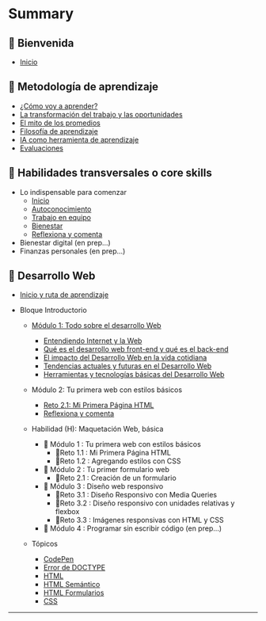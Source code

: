 # Summary

## 💜 Bienvenida
* [Inicio](README.md)

## 📑 Metodología de aprendizaje
* [¿Cómo voy a aprender?](curriculum_model/lea_model_01_overview.md)
* [La transformación del trabajo y las oportunidades](curriculum_model/lea_model_02_work.md)
* [El mito de los promedios](curriculum_model/lea_model_03_average.md)
* [Filosofía de aprendizaje](curriculum_model/lea_model_04_philosophy.md)
* [IA como herramienta de aprendizaje](curriculum_model/lea_model_05_ai.md)
* [Evaluaciones](curriculum_model/lea_model_06_assessment.md)

## 🌈 Habilidades transversales o core skills
* Lo indispensable para comenzar
  * [Inicio](curriculum_lif/lea_lif_overview.md)
  * [Autoconocimiento](curriculum_lif/self_awareness/learning_lif_selfawareness.md)
  * [Trabajo en equipo](curriculum_lif/teamwork/learning_lif_teamwork.md)    
  * [Bienestar](curriculum_lif/wellbeign/learning_lif_digital_wb_intro.md)
  * [Reflexiona y comenta](curriculum_lif/learning_lif_digital_wb_intro.md)
* Bienestar digital (en prep...)
* Finanzas personales (en prep...)

## 🔵 Desarrollo Web

* [Inicio y ruta de aprendizaje](/curriculum_dev/lea_dev_overview.md)

* Bloque Introductorio
  * [Módulo 1: Todo sobre el desarrollo Web](/activities/00_01_00_all_about.md)
    * [Entendiendo Internet y la Web](/activities/00_01_01_internet_web.md)
    * [Qué es el desarrollo web front-end y qué es el back-end](/activities/00_01_02_web_dev.md)
    * [El impacto del Desarrollo Web en la vida cotidiana](/activities/00_01_03_dev_life.md)
    * [Tendencias actuales y futuras en el Desarrollo Web](/activities/00_01_04_dev_trends.md)
    * [Herramientas y tecnologías básicas del Desarrollo Web](/activities/00_01_05_dev_tools.md)
  
  * Módulo 2: Tu primera web con estilos básicos
    * [Reto 2.1: Mi Primera Página HTML](/activities/00_02_01_myfirst.md)
    * [Reflexiona y comenta](/activities/00_02_02_close.md)
  
  * Habilidad (H): Maquetación Web, básica
    * 🔷 Módulo 1 : Tu primera web con estilos básicos
		* 🔹Reto 1.1 : Mi Primera Página HTML
        * 🔹Reto 1.2 : Agregando estilos con CSS
    * 🔷 Módulo 2 : Tu primer formulario web
    	* 🔹Reto 2.1 : Creación de un formulario
    * 🔷 Módulo 3 : Diseño web responsivo
    	* 🔹Reto 3.1 : Diseño Responsivo con Media Queries
        * 🔹Reto 3.2 : Diseño responsivo con unidades relativas y flexbox
        * 🔹Reto 3.3 : Imágenes responsivas con HTML y CSS
    * 🔷 Módulo 4 : Programar sin escribir código (en prep...)

  
  * Tópicos
    * [CodePen](curriculum_dev/editors_codepen.md)
    * [Error de DOCTYPE](curriculum_dev/editors_codepen_doctype.md)
    * [HTML](curriculum_dev/html.md)
    * [HTML Semántico](curriculum_dev/html_semantic.md)
    * [HTML Formularios](curriculum_dev//html_forms.md)
    * [CSS](curriculum_dev/css.md)

---

‌‌
